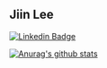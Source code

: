 ## Jiin Lee

 <div>

[![Linkedin Badge](https://img.shields.io/badge/-LinkedIn-blue?style=flat-square&logo=Linkedin&logoColor=white&link=https://www.linkedin.com/in/jiinleee/)](https://www.linkedin.com/in/jiinleee/)

[![Anurag's github stats](https://github-readme-stats.vercel.app/api?username=ttobaegi)](https://github.com/ttobaegi/github-readme-stats)
  </div>
